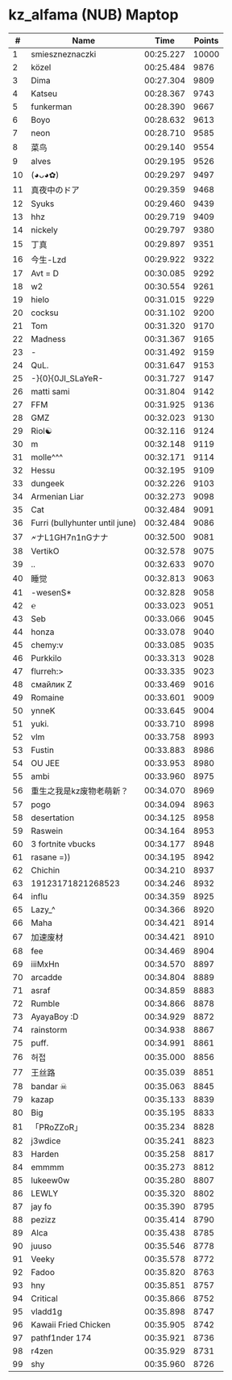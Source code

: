 # kz_alfama (NUB) Maptop

|  # | Name | Time | Points |
|-------------- | -------------- | -------------- | -------------- | 
| 1 | smieszneznaczki | 00:25.227 | 10000 | 
| 2 | közel | 00:25.484 | 9876 | 
| 3 | Dima | 00:27.304 | 9809 | 
| 4 | Katseu | 00:28.367 | 9743 | 
| 5 | funkerman | 00:28.390 | 9667 | 
| 6 | Boyo | 00:28.632 | 9613 | 
| 7 | neon | 00:28.710 | 9585 | 
| 8 | 菜鸟 | 00:29.140 | 9554 | 
| 9 | alves | 00:29.195 | 9526 | 
| 10 | (◕ᴗ◕✿) | 00:29.297 | 9497 | 
| 11 | 真夜中のドア | 00:29.359 | 9468 | 
| 12 | Syuks | 00:29.460 | 9439 | 
| 13 | hhz | 00:29.719 | 9409 | 
| 14 | nickely | 00:29.797 | 9380 | 
| 15 | 丁真 | 00:29.897 | 9351 | 
| 16 | 今生-Lzd | 00:29.922 | 9322 | 
| 17 | Avt = D | 00:30.085 | 9292 | 
| 18 | w2 | 00:30.554 | 9261 | 
| 19 | hielo | 00:31.015 | 9229 | 
| 20 | cocksu | 00:31.102 | 9200 | 
| 21 | Tom | 00:31.320 | 9170 | 
| 22 | Madness | 00:31.367 | 9165 | 
| 23 | - | 00:31.492 | 9159 | 
| 24 | QuL. | 00:31.647 | 9153 | 
| 25 | -}{0}{0JI_SLaYeR- | 00:31.727 | 9147 | 
| 26 | matti sami | 00:31.804 | 9142 | 
| 27 | FFM | 00:31.925 | 9136 | 
| 28 | GMZ | 00:32.023 | 9130 | 
| 29 | Riol☯ | 00:32.116 | 9124 | 
| 30 | m | 00:32.148 | 9119 | 
| 31 | molle^^^ | 00:32.171 | 9114 | 
| 32 | Hessu | 00:32.195 | 9109 | 
| 33 | dungeek | 00:32.226 | 9103 | 
| 34 | Armenian Liar | 00:32.273 | 9098 | 
| 35 | Cat | 00:32.484 | 9091 | 
| 36 | Furri (bullyhunter until june) | 00:32.484 | 9086 | 
| 37 | 🗲ナL1GH7n1nGナナ | 00:32.500 | 9081 | 
| 38 | VertikO | 00:32.578 | 9075 | 
| 39 | .. | 00:32.633 | 9070 | 
| 40 | 睡觉 | 00:32.813 | 9063 | 
| 41 | -wesenS* | 00:32.828 | 9058 | 
| 42 | ℮ | 00:33.023 | 9051 | 
| 43 | Seb | 00:33.066 | 9045 | 
| 44 | honza | 00:33.078 | 9040 | 
| 45 | chemy:v | 00:33.085 | 9035 | 
| 46 | Purkkilo | 00:33.313 | 9028 | 
| 47 | flurreh:> | 00:33.335 | 9023 | 
| 48 | смайлик Z | 00:33.469 | 9016 | 
| 49 | Romaine | 00:33.601 | 9009 | 
| 50 | ynneK | 00:33.645 | 9004 | 
| 51 | yuki. | 00:33.710 | 8998 | 
| 52 | vlm | 00:33.758 | 8993 | 
| 53 | Fustin | 00:33.883 | 8986 | 
| 54 | OU JEE | 00:33.953 | 8980 | 
| 55 | ambi | 00:33.960 | 8975 | 
| 56 | 重生之我是kz废物老萌新？ | 00:34.070 | 8969 | 
| 57 | pogo | 00:34.094 | 8963 | 
| 58 | desertation | 00:34.125 | 8958 | 
| 59 | Raswein | 00:34.164 | 8953 | 
| 60 | 3 fortnite vbucks | 00:34.177 | 8948 | 
| 61 | rasane =)) | 00:34.195 | 8942 | 
| 62 | Chichin | 00:34.210 | 8937 | 
| 63 | 19123171821268523 | 00:34.246 | 8932 | 
| 64 | influ | 00:34.359 | 8925 | 
| 65 | Lazy_^ | 00:34.366 | 8920 | 
| 66 | Maha | 00:34.421 | 8914 | 
| 67 | 加速废材 | 00:34.421 | 8910 | 
| 68 | fee | 00:34.469 | 8904 | 
| 69 | iiiMxHn | 00:34.570 | 8897 | 
| 70 | arcadde | 00:34.804 | 8889 | 
| 71 | asraf | 00:34.859 | 8883 | 
| 72 | Rumble | 00:34.866 | 8878 | 
| 73 | AyayaBoy :D | 00:34.929 | 8872 | 
| 74 | rainstorm | 00:34.938 | 8867 | 
| 75 | puff. | 00:34.991 | 8861 | 
| 76 | 허접 | 00:35.000 | 8856 | 
| 77 | 王丝路 | 00:35.039 | 8851 | 
| 78 | bandar ☠ | 00:35.063 | 8845 | 
| 79 | kazap | 00:35.133 | 8839 | 
| 80 | Big | 00:35.195 | 8833 | 
| 81 | 「PRoZZoR」 | 00:35.234 | 8828 | 
| 82 | j3wdice | 00:35.241 | 8823 | 
| 83 | Harden | 00:35.258 | 8817 | 
| 84 | emmmm | 00:35.273 | 8812 | 
| 85 | lukeew0w | 00:35.280 | 8807 | 
| 86 | LEWLY | 00:35.320 | 8802 | 
| 87 | jay fo | 00:35.390 | 8795 | 
| 88 | pezizz | 00:35.414 | 8790 | 
| 89 | Alca | 00:35.438 | 8785 | 
| 90 | juuso | 00:35.546 | 8778 | 
| 91 | Veeky | 00:35.578 | 8772 | 
| 92 | Fadoo | 00:35.820 | 8763 | 
| 93 | hny | 00:35.851 | 8757 | 
| 94 | Critical | 00:35.866 | 8752 | 
| 95 | vladd1g | 00:35.898 | 8747 | 
| 96 | Kawaii Fried Chicken | 00:35.905 | 8742 | 
| 97 | pathf1nder 174 | 00:35.921 | 8736 | 
| 98 | r4zen | 00:35.929 | 8731 | 
| 99 | shy | 00:35.960 | 8726 | 

